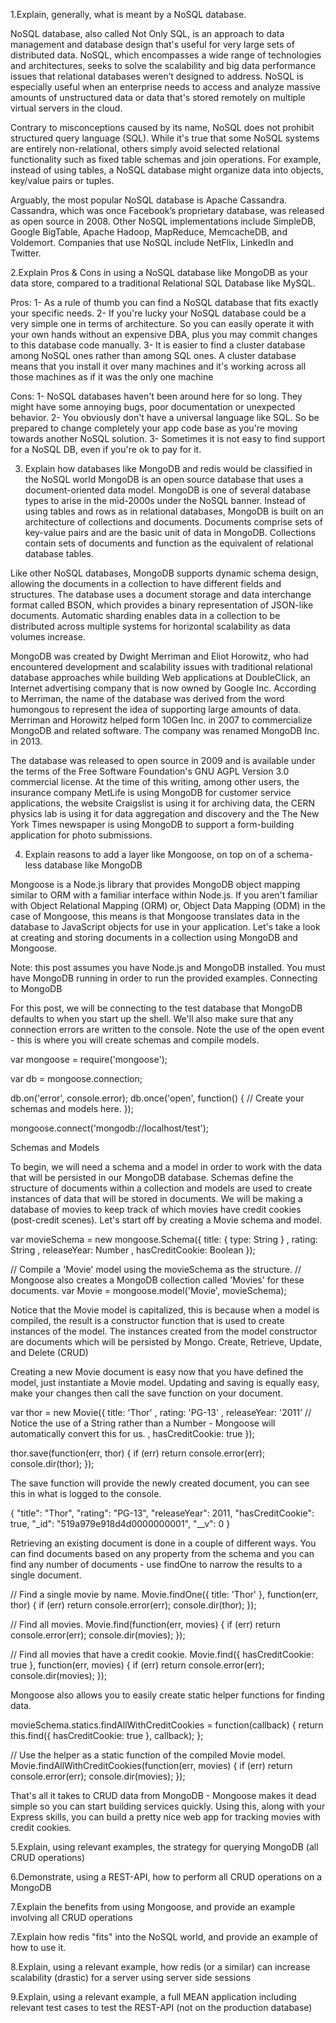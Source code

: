1.Explain, generally, what is meant by a NoSQL database.

NoSQL database, also called Not Only SQL, is an approach to data management and database design that's useful for very large sets of distributed data.
NoSQL, which encompasses a wide range of technologies and architectures, seeks to solve the scalability and big data performance issues that relational databases weren’t designed to address. NoSQL is especially useful when an enterprise needs to access and analyze massive amounts of unstructured data or data that's stored remotely on multiple virtual servers in the cloud.

Contrary to misconceptions caused by its name, NoSQL does not prohibit structured query language (SQL). While it's true that some NoSQL systems are entirely non-relational, others simply avoid selected relational functionality such as fixed table schemas and join operations. For example, instead of using tables, a NoSQL database might organize data into objects, key/value pairs or tuples.

Arguably, the most popular NoSQL database is Apache Cassandra. Cassandra, which was once Facebook’s proprietary database, was released as open source in 2008. Other NoSQL implementations include SimpleDB, Google BigTable, Apache Hadoop, MapReduce, MemcacheDB, and Voldemort. Companies that use NoSQL include NetFlix, LinkedIn and Twitter.

2.Explain Pros & Cons in using a NoSQL database like MongoDB as your data store, compared to a traditional Relational SQL Database like MySQL.

Pros:
1- As a rule of thumb you can find a NoSQL database that fits exactly your specific needs.
2- If you're lucky your NoSQL database could be a very simple one in terms of architecture. So you can easily operate it with your own hands without an expensive DBA, plus you may commit changes to this database code manually.
3- It is easier to find a cluster database among NoSQL ones rather than among SQL ones. A cluster database means that you install it over many machines and it's working across all those machines as if it was the only one machine

Cons:
1- NoSQL databases haven't been around here for so long. They might have some annoying bugs, poor documentation or unexpected behavior.
2- You obviously don't have a universal language like SQL. So be prepared to change completely your app code base as you're moving towards another NoSQL solution.
3- Sometimes it is not easy to find support for a NoSQL DB, even if you're ok to pay for it.

3. Explain how databases like MongoDB and redis would be classified in the NoSQL world
MongoDB is an open source database that uses a document-oriented data model.
MongoDB is one of several database types to arise in the mid-2000s under the NoSQL banner. Instead of using tables and rows as in relational databases, MongoDB is built on an architecture of collections and documents. Documents comprise sets of key-value pairs and are the basic unit of data in MongoDB. Collections contain sets of documents and function as the equivalent of relational database tables. 

Like other NoSQL databases, MongoDB supports dynamic schema design, allowing the documents in a collection to have different fields and structures. The database uses a document storage and data interchange format called BSON, which provides a binary representation of JSON-like documents. Automatic sharding enables data in a collection to be distributed across multiple systems for horizontal scalability as data volumes increase.

MongoDB was created by Dwight Merriman and Eliot Horowitz, who had encountered development and scalability issues with traditional relational database approaches while building Web applications at DoubleClick, an Internet advertising company that is now owned by Google Inc. According to Merriman, the name of the database was derived from the word humongous to represent the idea of supporting large amounts of data. Merriman and Horowitz helped form 10Gen Inc. in 2007 to commercialize MongoDB and related software. The company was renamed MongoDB Inc. in 2013. 

The database was released to open source in 2009 and is available under the terms of the Free Software Foundation's GNU AGPL Version 3.0 commercial license. At the time of this writing, among other users, the insurance company MetLife is using MongoDB for customer service applications, the website Craigslist is using it for archiving data, the CERN physics lab is using it for data aggregation and discovery and the The New York Times newspaper is using MongoDB to support a form-building application for photo submissions.

4. Explain reasons to add a layer like Mongoose, on top on of a schema-less database like MongoDB

Mongoose is a Node.js library that provides MongoDB object mapping similar to ORM with a familiar interface within Node.js. If you aren't familiar with Object Relational Mapping (ORM) or, Object Data Mapping (ODM) in the case of Mongoose, this means is that Mongoose translates data in the database to JavaScript objects for use in your application. Let's take a look at creating and storing documents in a collection using MongoDB and Mongoose.

Note: this post assumes you have Node.js and MongoDB installed. You must have MongoDB running in order to run the provided examples.
Connecting to MongoDB

For this post, we will be connecting to the test database that MongoDB defaults to when you start up the shell. We'll also make sure that any connection errors are written to the console. Note the use of the open event - this is where you will create schemas and compile models.

var mongoose = require('mongoose');

var db = mongoose.connection;

db.on('error', console.error);
db.once('open', function() {
  // Create your schemas and models here.
});

mongoose.connect('mongodb://localhost/test');

Schemas and Models

To begin, we will need a schema and a model in order to work with the data that will be persisted in our MongoDB database. Schemas define the structure of documents within a collection and models are used to create instances of data that will be stored in documents. We will be making a database of movies to keep track of which movies have credit cookies (post-credit scenes). Let's start off by creating a Movie schema and model.

var movieSchema = new mongoose.Schema({
  title: { type: String }
, rating: String
, releaseYear: Number
, hasCreditCookie: Boolean
});

// Compile a 'Movie' model using the movieSchema as the structure.
// Mongoose also creates a MongoDB collection called 'Movies' for these documents.
var Movie = mongoose.model('Movie', movieSchema);

Notice that the Movie model is capitalized, this is because when a model is compiled, the result is a constructor function that is used to create instances of the model. The instances created from the model constructor are documents which will be persisted by Mongo.
Create, Retrieve, Update, and Delete (CRUD)

Creating a new Movie document is easy now that you have defined the model, just instantiate a Movie model. Updating and saving is equally easy, make your changes then call the save function on your document.

var thor = new Movie({
  title: 'Thor'
, rating: 'PG-13'
, releaseYear: '2011'  // Notice the use of a String rather than a Number - Mongoose will automatically convert this for us.
, hasCreditCookie: true
});

thor.save(function(err, thor) {
  if (err) return console.error(err);
  console.dir(thor);
});

The save function will provide the newly created document, you can see this in what is logged to the console.

{
  "title": "Thor",
  "rating": "PG-13",
  "releaseYear": 2011,
  "hasCreditCookie": true,
  "_id": "519a979e918d4d0000000001",
  "__v": 0
}

Retrieving an existing document is done in a couple of different ways. You can find documents based on any property from the schema and you can find any number of documents - use findOne to narrow the results to a single document.

// Find a single movie by name.
Movie.findOne({ title: 'Thor' }, function(err, thor) {
  if (err) return console.error(err);
  console.dir(thor);
});

// Find all movies.
Movie.find(function(err, movies) {
  if (err) return console.error(err);
  console.dir(movies);
});

// Find all movies that have a credit cookie.
Movie.find({ hasCreditCookie: true }, function(err, movies) {
  if (err) return console.error(err);
  console.dir(movies);
});

Mongoose also allows you to easily create static helper functions for finding data.

movieSchema.statics.findAllWithCreditCookies = function(callback) {
  return this.find({ hasCreditCookie: true }, callback);
};

// Use the helper as a static function of the compiled Movie model.
Movie.findAllWithCreditCookies(function(err, movies) {
  if (err) return console.error(err);
  console.dir(movies);
});

That's all it takes to CRUD data from MongoDB - Mongoose makes it dead simple so you can start building services quickly. Using this, along with your Express skills, you can build a pretty nice web app for tracking movies with credit cookies.


5.Explain, using relevant examples, the strategy for querying MongoDB (all CRUD operations)

6.Demonstrate, using a REST-API, how to perform all CRUD operations on a MongoDB

7.Explain the benefits from using Mongoose, and provide an example involving all CRUD operations

7.Explain how redis "fits" into the NoSQL world, and provide an example of how to use it.

8.Explain, using a relevant example, how redis (or a similar) can increase scalability (drastic) for a server using server side sessions

9.Explain, using a relevant example, a full MEAN application including relevant test cases to test the REST-API (not on the production database)
